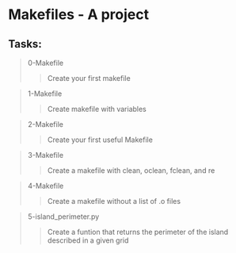 # Makefiles - A project

## Tasks:

> 0-Makefile
>> Create your first makefile

> 1-Makefile
>> Create makefile with variables

> 2-Makefile
>> Create your first useful Makefile

> 3-Makefile
>> Create a makefile with clean, oclean, fclean, and re

> 4-Makefile
>> Create a makefile without a list of .o files

> 5-island_perimeter.py
>> Create a funtion that returns the perimeter of the island described in a given grid 
